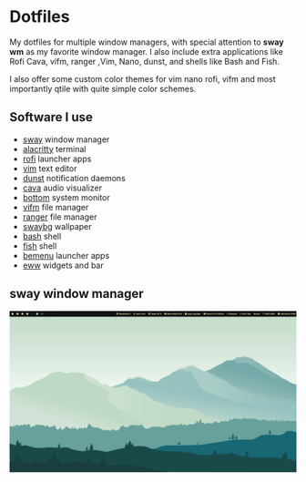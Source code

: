 # Dotfiles

My dotfiles for multiple window managers, with special attention to **sway wm** as my favorite window manager. I also include extra applications like Rofi Cava, vifm, ranger ,Vim, Nano, dunst, and shells like Bash and Fish.

I also offer some custom color themes for vim nano rofi, vifm and most importantly qtile with quite simple color schemes.

## Software I use

- [sway](https://github.com/swaywm/sway) window manager
- [alacritty](https://alacritty.org/) terminal
- [rofi](https://github.com/lbonn/rofi) launcher apps
- [vim](https://www.vim.org/) text editor
- [dunst](https://dunst-project.org/) notification daemons
- [cava](https://github.com/karlstav/cava) audio visualizer
- [bottom](https://bottom.pages.dev/stable/) system monitor
- [vifm](https://vifm.info/) file manager 
- [ranger](https://ranger.github.io/) file manager
- [swaybg](https://github.com/swaywm/swaybg) wallpaper
- [bash](https://www.gnu.org/software/bash/) shell
- [fish](https://fishshell.com/) shell
- [bemenu](https://github.com/Cloudef/bemenu) launcher apps
- [eww](https://github.com/elkowar/eww) widgets and bar
## sway window manager

![desktop](/images/1759957137_grim.png)
